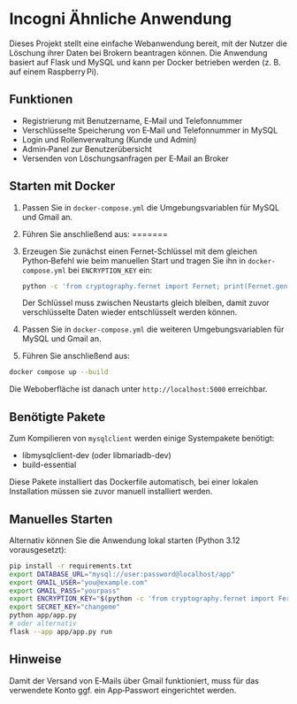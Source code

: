 # Incogni Ähnliche Anwendung

Dieses Projekt stellt eine einfache Webanwendung bereit, mit der Nutzer die Löschung ihrer Daten bei Brokern beantragen können. Die Anwendung basiert auf Flask und MySQL und kann per Docker betrieben werden (z. B. auf einem Raspberry Pi).

## Funktionen

* Registrierung mit Benutzername, E‑Mail und Telefonnummer
* Verschlüsselte Speicherung von E‑Mail und Telefonnummer in MySQL
* Login und Rollenverwaltung (Kunde und Admin)
* Admin‑Panel zur Benutzerübersicht
* Versenden von Löschungsanfragen per E‑Mail an Broker

## Starten mit Docker


1. Passen Sie in `docker-compose.yml` die Umgebungsvariablen für MySQL und Gmail an.
2. Führen Sie anschließend aus:
=======
1. Erzeugen Sie zunächst einen Fernet-Schlüssel mit dem gleichen Python‑Befehl wie beim manuellen Start und tragen Sie ihn in `docker-compose.yml` bei `ENCRYPTION_KEY` ein:

   ```bash
   python -c 'from cryptography.fernet import Fernet; print(Fernet.generate_key().decode())'
   ```

   Der Schlüssel muss zwischen Neustarts gleich bleiben, damit zuvor verschlüsselte Daten wieder entschlüsselt werden können.
2. Passen Sie in `docker-compose.yml` die weiteren Umgebungsvariablen für MySQL und Gmail an.
3. Führen Sie anschließend aus:


```bash
docker compose up --build
```

Die Weboberfläche ist danach unter `http://localhost:5000` erreichbar.


## Benötigte Pakete

Zum Kompilieren von `mysqlclient` werden einige Systempakete benötigt:

* libmysqlclient-dev (oder libmariadb-dev)
* build-essential

Diese Pakete installiert das Dockerfile automatisch, bei einer lokalen Installation müssen sie zuvor manuell installiert werden.

## Manuelles Starten

Alternativ können Sie die Anwendung lokal starten (Python 3.12 vorausgesetzt):

```bash
pip install -r requirements.txt
export DATABASE_URL="mysql://user:password@localhost/app"
export GMAIL_USER="you@example.com"
export GMAIL_PASS="yourpass"
export ENCRYPTION_KEY="$(python -c 'from cryptography.fernet import Fernet; print(Fernet.generate_key().decode())')"
export SECRET_KEY="changeme"
python app/app.py
# oder alternativ
flask --app app/app.py run
```

## Hinweise

Damit der Versand von E‑Mails über Gmail funktioniert, muss für das verwendete Konto ggf. ein App‑Passwort eingerichtet werden.
